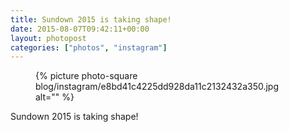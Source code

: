 ```yaml
---
title: Sundown 2015 is taking shape!
date: 2015-08-07T09:42:11+00:00
layout: photopost
categories: ["photos", "instagram"]
---
```


<figure class="photo photo--square">
  {% picture photo-square blog/instagram/e8bd41c4225dd928da11c2132432a350.jpg alt="" %}
</figure>

Sundown 2015 is taking shape!
